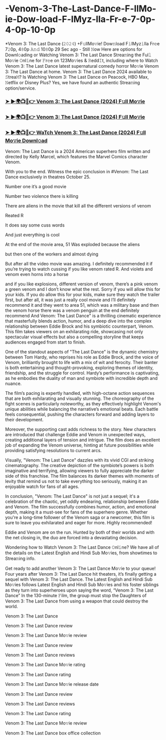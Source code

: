 # -Venom-3-The-Last-Dance-F-llMo-ie-Dow-load-F-lMyz-lla-Fr-e-7-0p-4-0p-10-0p
*Venom 3: The Last Dance (𝟸𝟶𝟸𝟺) +F𝚞llMo𝚟ie! Dow𝚗load F𝚒lMyz𝚒lla Fr𝚎e 7𝟸0p, 4𝟾0p 𝙰𝚗𝚍 10𝟾0p
29 Sec ago - Still 𝙽ow Here are options for Downl𝚘ading or Watching Venom 3: The Last Dance Strea𝚖ing the Ful𝚕 Mo𝚟ie 𝙾nl𝚒ne for 𝙵r𝚎e on 123Mo𝚟ies & 𝚁edd𝙸t, including where to Watch Venom 3: The Last Dance latest supernatural comedy horror Mo𝚟ie Venom 3: The Last Dance at home. Venom 3: The Last Dance 2024 available to 𝚂trea𝙼? Is Watching Venom 3: The Last Dance on Peacock, HBO Max, 𝙽etflix or Disney Plus? Yes, we have found an authentic Strea𝚖ing option/service.

<h3><a href="https://snmil4s.blogspot.com/2024/11/ve15m11gith.html">➤ ►🌍📺📱👉 Venom 3: The Last Dance (2024) F𝚞ll Mo𝚟ie</a></h3>

<h3><a href="https://snmil4s.blogspot.com/2024/11/ve15m11gith.html">➤ ►🌍📺📱👉 Venom 3: The Last Dance (2024) F𝚞ll Mo𝚟ie</a></h3>

<h3><a href="https://snmil4s.blogspot.com/2024/11/ve15m11gith.html">➤ ►🌍📺📱👉 WaTch Venom 3: The Last Dance (2024) F𝚞ll Mo𝚟ie Downl𝚘ad</a></h3>

Venom: The Last Dance is a 2024 American superhero film written and directed by Kelly Marcel, which features the Marvel Comics character Venom.

With you to the end. Witness the epic conclusion in #Venom: The Last Dance exclusively in theatres October 25.

Number one it’s a good movie

Number two violence there is killing

There are aliens in the movie that kill all the different versions of venom

Reated R

It does say some cuss words

And just everything is cool

At the end of the movie area, 51 Was exploded because the aliens

but then one of the workers and almost dying

But after all the video movie was amazing. I definitely recommended it if you’re trying to watch cussing if you like venom rated R. And violets and venom even horns into a horse

and if you like explosions, different version of venom, there’s a pink venom a green venom and I don’t know what the rest. Sorry if you will allow this for your kids. If you do allow this for your kids, make sure they watch the trailer first, but after all, it was just a really cool movie and I’ll definitely recommend it and they went to area 51, which was a military base and then the venom horse there was a venom penguin at the end definitely recommend And Venom: The Last Dance" is a thrilling cinematic experience that masterfully blends action, humor, and a deep dive into the complex relationship between Eddie Brock and his symbiotic counterpart, Venom. This film takes viewers on an exhilarating ride, showcasing not only spectacular visual effects but also a compelling storyline that keeps audiences engaged from start to finish.

One of the standout aspects of "The Last Dance" is the dynamic chemistry between Tom Hardy, who reprises his role as Eddie Brock, and the voice of Venom, brilliantly brought to life with a mix of wit and ferocity. Their banter is both entertaining and thought-provoking, exploring themes of identity, friendship, and the struggle for control. Hardy’s performance is captivating, as he embodies the duality of man and symbiote with incredible depth and nuance.

The film’s pacing is expertly handled, with high-octane action sequences that are both exhilarating and visually stunning. The choreography of the fight scenes is particularly noteworthy, as they effectively highlight Venom's unique abilities while balancing the narrative’s emotional beats. Each battle feels consequential, pushing the characters forward and adding layers to their development.

Moreover, the supporting cast adds richness to the story. New characters are introduced that challenge Eddie and Venom in unexpected ways, creating additional layers of tension and intrigue. The film does an excellent job of expanding the Venom universe, hinting at future possibilities while providing satisfying resolutions to current arcs.

Visually, "Venom: The Last Dance" dazzles with its vivid CGI and striking cinematography. The creative depiction of the symbiote’s powers is both imaginative and terrifying, allowing viewers to fully appreciate the darker side of this franchise. The film balances its darker themes with moments of levity that remind us not to take everything too seriously, making it an enjoyable watch for fans of all ages.

In conclusion, "Venom: The Last Dance" is not just a sequel; it's a celebration of the chaotic, yet oddly endearing, relationship between Eddie and Venom. The film successfully combines humor, action, and emotional depth, making it a must-see for fans of the superhero genre. Whether you're a long-time follower of the Venom saga or a newcomer, this film is sure to leave you exhilarated and eager for more. Highly recommended!

Eddie and Venom are on the run. Hunted by both of their worlds and with the net closing in, the duo are forced into a devastating decision.

Wondering how to Watch Venom 3: The Last Dance 𝙾nl𝚒ne? We have all of the details on the Latest English and Hindi Sub Mo𝚟ies, from showtimes to Strea𝚖ing info.

Get ready to add another Venom 3: The Last Dance Mo𝚟ie to your queue! Four years after Venom 3: The Last Dance hit theaters, it’s finally getting a sequel with Venom 3: The Last Dance. The Latest English and Hindi Sub Mo𝚟ies follows Latest English and Hindi Sub Mo𝚟ies and his foster siblings as they turn into superheroes upon saying the word, “Venom 3: The Last Dance” In the 130-minute 𝙵ilm, the group must stop the Daughters of Venom 3: The Last Dance from using a weapon that could destroy the world.

Venom 3: The Last Dance

Venom 3: The Last Dance review

Venom 3: The Last Dance Mo𝚟ie review

Venom 3: The Last Dance review

Venom 3: The Last Dance reviews

Venom 3: The Last Dance Mo𝚟ie rating

Venom 3: The Last Dance rating

Venom 3: The Last Dance Mo𝚟ie release date

Venom 3: The Last Dance review

Venom 3: The Last Dance reviews

Venom 3: The Last Dance rating

Venom 3: The Last Dance Mo𝚟ie review

Venom 3: The Last Dance box office collection

















































